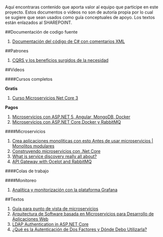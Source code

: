 Aquí encontraras contenido que aporta valor al equipo que participe en este proyecto. Estos documentos o videos no son de autoría propia por lo cual se sugiere que sean usados como guía conceptuales de apoyo. Los textos están enlazados al SHAREPOINT.





##Documentación de codigo fuente
1. [Documentación del código de C# con comentarios XML](https://docs.microsoft.com/es-es/dotnet/csharp/codedoc)

##Patrones

1. [CQRS y los beneficios surgidos de la necesidad](https://www.youtube.com/watch?v=8ZfqPqyyf7M)


##Videos



####Cursos completos

**Gratis**
1. [Curso Microservicios Net Core 3](https://www.youtube.com/watchv=lkVG2Wy9N9M&list=PLNBxBZe3xfYzjwnUgCkht9CNQnwPoRsHp)

**Pagos**
1. [Microservicios con ASP.NET 5, Angular, MongoDB, Docker](https://www.udemy.com/course/microservicios-aspnet-core-5-angular-mongodb/)
1. [Microservicios con ASP.NET Core,Docker y RabbitMQ](https://www.udemy.com/course/microservices-con-aspnet-core-y-docker-en-azure/)


####Microservicios

1. [Crea aplicaciones monolíticas con esto Antes de usar microservicios | Monolitos modulares](https://www.youtube.com/watch?v=_Maknc_e1-g)
2. [Construyendo microservicios con .Net Core](https://www.youtube.com/watch?v=QdwxZsDrQWo)
3. [What is service discovery really all about?](https://www.youtube.com/watch?v=GboiMJm6WlA)
4. [API Gateway with Ocelot and RabbitMQ ](https://www.youtube.com/watch?v=TM3DpaWdLRM)

####Colas de trabajo

####Monitoreo
1. [Analítica y monitorización con la plataforma Grafana](https://www.youtube.com/watch?v=g8I9i1dKqYI)

##Textos
1. [Guía para punto de vista de microservicios]()
2. [Arquitectura de Software basada en Microservicios para
Desarrollo de Aplicaciones Web]()
3. [LDAP Authentication in ASP.NET Core](https://thesoftwayfarecoder.com/ldap-authentication-in-asp-net-core/)
4. [¿Qué es la Autenticación de Dos Factores y Dónde Debo Utilizarla?](https://latam.kaspersky.com/blog/que-es-la-autenticacion-de-dos-factores-y-donde-debo-utilizarla/3270/)
